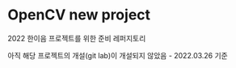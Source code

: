# OpenCV new project
2022 한이음 프로젝트를 위한 준비 레퍼지토리


아직 해당 프로젝트의 개설(git lab)이 개설되지 않았음 - 2022.03.26 기준
